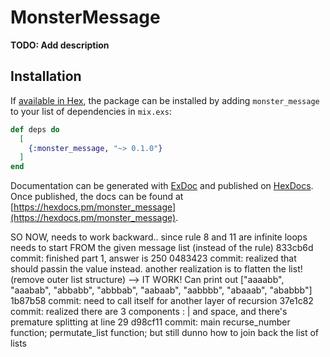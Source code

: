# MonsterMessage

**TODO: Add description**

## Installation

If [available in Hex](https://hex.pm/docs/publish), the package can be installed
by adding `monster_message` to your list of dependencies in `mix.exs`:

```elixir
def deps do
  [
    {:monster_message, "~> 0.1.0"}
  ]
end
```

Documentation can be generated with [ExDoc](https://github.com/elixir-lang/ex_doc)
and published on [HexDocs](https://hexdocs.pm). Once published, the docs can
be found at [https://hexdocs.pm/monster_message](https://hexdocs.pm/monster_message).

SO NOW, needs to work backward.. since rule 8 and 11 are infinite loops
needs to start FROM the given message list (instead of the rule)
833cb6d commit: finished part 1, answer is 250
0483423 commit: realized that should passin the value instead. another realization is to flatten the list! (remove outer list structure)
                   --> IT WORK! Can print out ["aaaabb", "aaabab", "abbabb", "abbbab", "aabaab", "aabbbb", "abaaab", "ababbb"]
1b87b58 commit: need to call itself for another layer of recursion
37e1c82 commit: realized there are 3 components : | and space, and there's premature splitting at line 29
d98cf11 commit: main recurse_number function; permutate_list function; but still dunno how to join back the list of lists

